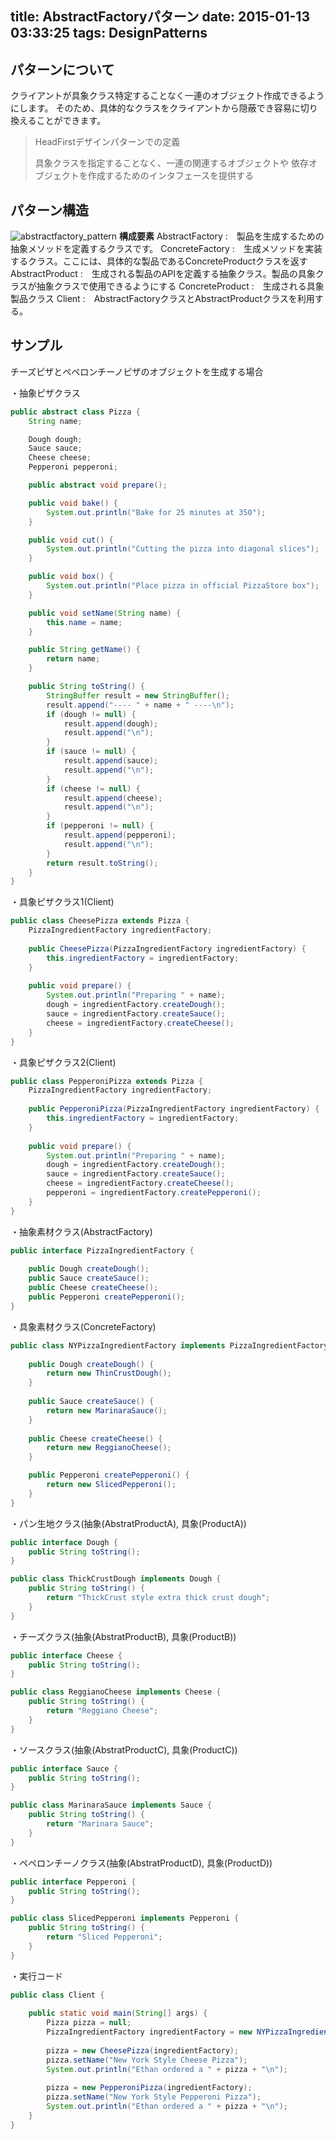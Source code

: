 title: AbstractFactoryパターン
date: 2015-01-13 03:33:25
tags: DesignPatterns
---

## パターンについて
クライアントが具象クラス特定することなく一連のオブジェクト作成できるようにします。
そのため、具体的なクラスをクライアントから隠蔽でき容易に切り換えることができます。

>HeadFirstデザインパターンでの定義
>
>具象クラスを指定することなく、一連の関連するオブジェクトや
>依存オブジェクトを作成するためのインタフェースを提供する


## パターン構造
![abstractfactory_pattern](/image/DesignPattern/abstractfactory.png)
**構成要素**
AbstractFactory :　製品を生成するための抽象メソッドを定義するクラスです。
ConcreteFactory :　生成メソッドを実装するクラス。ここには、具体的な製品であるConcreteProductクラスを返す
AbstractProduct :　生成される製品のAPIを定義する抽象クラス。製品の具象クラスが抽象クラスで使用できるようにする
ConcreteProduct :　生成される具象製品クラス
Client :　AbstractFactoryクラスとAbstractProductクラスを利用する。


## サンプル
チーズピザとペペロンチーノピザのオブジェクトを生成する場合

・抽象ピザクラス
``` java
public abstract class Pizza {
	String name;

	Dough dough;
	Sauce sauce;
	Cheese cheese;
	Pepperoni pepperoni;

	public abstract void prepare();

	public void bake() {
		System.out.println("Bake for 25 minutes at 350");
	}

	public void cut() {
		System.out.println("Cutting the pizza into diagonal slices");
	}

	public void box() {
		System.out.println("Place pizza in official PizzaStore box");
	}

	public void setName(String name) {
		this.name = name;
	}

	public String getName() {
		return name;
	}

	public String toString() {
		StringBuffer result = new StringBuffer();
		result.append("---- " + name + " ----\n");
		if (dough != null) {
			result.append(dough);
			result.append("\n");
		}
		if (sauce != null) {
			result.append(sauce);
			result.append("\n");
		}
		if (cheese != null) {
			result.append(cheese);
			result.append("\n");
		}
		if (pepperoni != null) {
			result.append(pepperoni);
			result.append("\n");
		}
		return result.toString();
	}
}
```

・具象ピザクラス1(Client)
``` java
public class CheesePizza extends Pizza {
	PizzaIngredientFactory ingredientFactory;
 
	public CheesePizza(PizzaIngredientFactory ingredientFactory) {
		this.ingredientFactory = ingredientFactory;
	}
 
	public void prepare() {
		System.out.println("Preparing " + name);
		dough = ingredientFactory.createDough();
		sauce = ingredientFactory.createSauce();
		cheese = ingredientFactory.createCheese();
	}
}
```

・具象ピザクラス2(Client)
``` java
public class PepperoniPizza extends Pizza {
	PizzaIngredientFactory ingredientFactory;
 
	public PepperoniPizza(PizzaIngredientFactory ingredientFactory) {
		this.ingredientFactory = ingredientFactory;
	}
 
	public void prepare() {
		System.out.println("Preparing " + name);
		dough = ingredientFactory.createDough();
		sauce = ingredientFactory.createSauce();
		cheese = ingredientFactory.createCheese();
		pepperoni = ingredientFactory.createPepperoni();
	}
}
```

・抽象素材クラス(AbstractFactory)
``` java
public interface PizzaIngredientFactory {
 
	public Dough createDough();
	public Sauce createSauce();
	public Cheese createCheese();
	public Pepperoni createPepperoni();
}
```

・具象素材クラス(ConcreteFactory)
``` java
public class NYPizzaIngredientFactory implements PizzaIngredientFactory {
 
	public Dough createDough() {
		return new ThinCrustDough();
	}
 
	public Sauce createSauce() {
		return new MarinaraSauce();
	}
 
	public Cheese createCheese() {
		return new ReggianoCheese();
	}

	public Pepperoni createPepperoni() {
		return new SlicedPepperoni();
	}
}
```

・パン生地クラス(抽象(AbstratProductA), 具象(ProductA))
``` java
public interface Dough {
	public String toString();
}

public class ThickCrustDough implements Dough {
	public String toString() {
		return "ThickCrust style extra thick crust dough";
	}
}
```

・チーズクラス(抽象(AbstratProductB), 具象(ProductB))
``` java
public interface Cheese {
	public String toString();
}

public class ReggianoCheese implements Cheese {
	public String toString() {
		return "Reggiano Cheese";
	}
}
```

・ソースクラス(抽象(AbstratProductC), 具象(ProductC))
``` java
public interface Sauce {
	public String toString();
}

public class MarinaraSauce implements Sauce {
	public String toString() {
		return "Marinara Sauce";
	}
}
```

・ペペロンチーノクラス(抽象(AbstratProductD), 具象(ProductD))
``` java
public interface Pepperoni {
	public String toString();
}

public class SlicedPepperoni implements Pepperoni {
	public String toString() {
		return "Sliced Pepperoni";
	}
}
```

・実行コード
``` java
public class Client {
 
	public static void main(String[] args) {
		Pizza pizza = null;
		PizzaIngredientFactory ingredientFactory = new NYPizzaIngredientFactory();
  
		pizza = new CheesePizza(ingredientFactory);
		pizza.setName("New York Style Cheese Pizza");
		System.out.println("Ethan ordered a " + pizza + "\n");
        
		pizza = new PepperoniPizza(ingredientFactory);
		pizza.setName("New York Style Pepperoni Pizza");
		System.out.println("Ethan ordered a " + pizza + "\n");
	}
}
```
